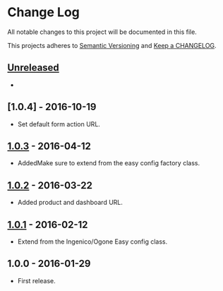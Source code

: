 # Change Log

All notable changes to this project will be documented in this file.

This projects adheres to [Semantic Versioning](http://semver.org/) and [Keep a CHANGELOG](http://keepachangelog.com/).

## [Unreleased][unreleased]
-

## [1.0.4] - 2016-10-19
- Set default form action URL.

## [1.0.3] - 2016-04-12
- AddedMake sure to extend from the easy config factory class.

## [1.0.2] - 2016-03-22
- Added product and dashboard URL.

## [1.0.1] - 2016-02-12
- Extend from the Ingenico/Ogone Easy config class.

## 1.0.0 - 2016-01-29
- First release.

[unreleased]: https://github.com/wp-pay-gateways/abnamro-ideal-easy/compare/1.0.4...HEAD
[1.0.3]: https://github.com/wp-pay-gateways/abnamro-ideal-easy/compare/1.0.3...1.0.4
[1.0.3]: https://github.com/wp-pay-gateways/abnamro-ideal-easy/compare/1.0.2...1.0.3
[1.0.2]: https://github.com/wp-pay-gateways/abnamro-ideal-easy/compare/1.0.1...1.0.2
[1.0.1]: https://github.com/wp-pay-gateways/abnamro-ideal-easy/compare/1.0.0...1.0.1

